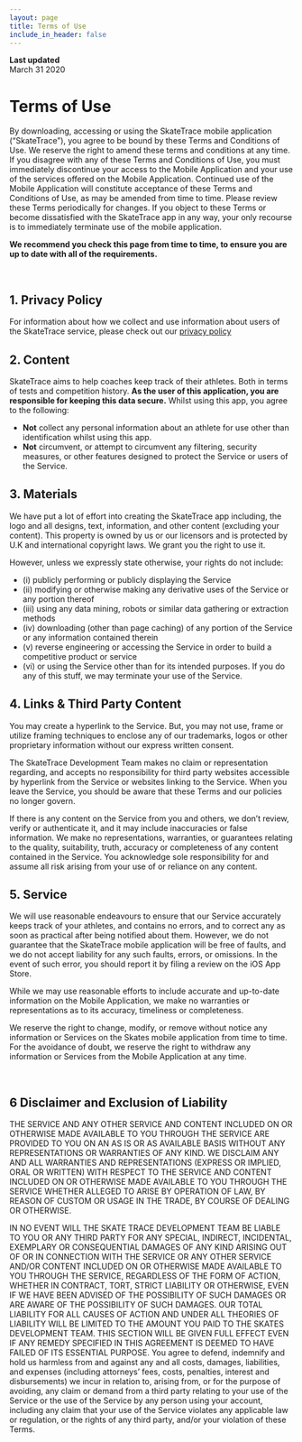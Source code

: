```yaml
---
layout: page
title: Terms of Use
include_in_header: false
---
```


**Last updated**  
March 31 2020

# Terms of Use
By downloading, accessing or using the SkateTrace mobile application (“SkateTrace”), you agree to be bound by these Terms and Conditions of Use. We reserve the right to amend these terms and conditions at any time. If you disagree with any of these Terms and Conditions of Use, you must immediately discontinue your access to the Mobile Application and your use of the services offered on the Mobile Application. Continued use of the Mobile Application will constitute acceptance of these Terms and Conditions of Use, as may be amended from time to time. Please review these Terms periodically for changes. If you object to these Terms or become dissatisfied with the SkateTrace app in any way, your only recourse is to immediately terminate use of the mobile application.

**We recommend you check this page from time to time, to ensure you are up to date with all of the requirements.** 

<br>

## 1. Privacy Policy
For information about how we collect and use information about users of the SkateTrace service, please check out our [privacy policy](https://www.skatetrace.github.io/landing/privacypolicy)

## 2. Content
SkateTrace aims to help coaches keep track of their athletes. Both in terms of tests and competition history. **As the user of this application, you are responsible for keeping this data secure.**
Whilst using this app, you agree to the following:
- **Not** collect any personal information about an athlete for use other than identification whilst using this app.
- **Not** circumvent, or attempt to circumvent any filtering, security measures, or other features designed to protect the Service or users of the Service.

## 3. Materials
We have put a lot of effort into creating the SkateTrace app including, the logo and all designs, text, information, and other content (excluding your content). This property is owned by us or our licensors and is protected by U.K and international copyright laws. We grant you the right to use it.

However, unless we expressly state otherwise, your rights do not include: 
- (i) publicly performing or publicly displaying the Service
- (ii) modifying or otherwise making any derivative uses of the Service or any portion thereof
- (iii) using any data mining, robots or similar data gathering or extraction methods
- (iv) downloading (other than page caching) of any portion of the Service or any information contained therein
- (v) reverse engineering or accessing the Service in order to build a competitive product or service
- (vi) or using the Service other than for its intended purposes. If you do any of this stuff, we may terminate your use of the Service.

## 4. Links & Third Party Content
You may create a hyperlink to the Service. But, you may not use, frame or utilize framing techniques to enclose any of our trademarks, logos or other proprietary information without our express written consent.

The SkateTrace Development Team makes no claim or representation regarding, and accepts no responsibility for third party websites accessible by hyperlink from the Service or websites linking to the Service. When you leave the Service, you should be aware that these Terms and our policies no longer govern.

If there is any content on the Service from you and others, we don’t review, verify or authenticate it, and it may include inaccuracies or false information. We make no representations, warranties, or guarantees relating to the quality, suitability, truth, accuracy or completeness of any content contained in the Service. You acknowledge sole responsibility for and assume all risk arising from your use of or reliance on any content.

## 5. Service
We will use reasonable endeavours to ensure that our Service accurately keeps track of your athletes, and contains no errors, and to correct any as soon as practical after being notified about them. However, we do not guarantee that the SkateTrace mobile application will be free of faults, and we do not accept liability for any such faults, errors, or omissions. In the event of such error, you should report it by filing a review on the iOS App Store.

While we may use reasonable efforts to include accurate and up-to-date information on the Mobile Application, we make no warranties or representations as to its accuracy, timeliness or completeness.

We reserve the right to change, modify, or remove without notice any information or Services on the Skates mobile application from time to time. For the avoidance of doubt, we reserve the right to withdraw any information or Services from the Mobile Application at any time.

<br>

## 6 Disclaimer and Exclusion of Liability
THE SERVICE AND ANY OTHER SERVICE AND CONTENT INCLUDED ON OR OTHERWISE MADE AVAILABLE TO YOU THROUGH THE SERVICE ARE PROVIDED TO YOU ON AN AS IS OR AS AVAILABLE BASIS WITHOUT ANY REPRESENTATIONS OR WARRANTIES OF ANY KIND. WE DISCLAIM ANY AND ALL WARRANTIES AND REPRESENTATIONS (EXPRESS OR IMPLIED, ORAL OR WRITTEN) WITH RESPECT TO THE SERVICE AND CONTENT INCLUDED ON OR OTHERWISE MADE AVAILABLE TO YOU THROUGH THE SERVICE WHETHER ALLEGED TO ARISE BY OPERATION OF LAW, BY REASON OF CUSTOM OR USAGE IN THE TRADE, BY COURSE OF DEALING OR OTHERWISE.

IN NO EVENT WILL THE SKATE TRACE DEVELOPMENT TEAM BE LIABLE TO YOU OR ANY THIRD PARTY FOR ANY SPECIAL, INDIRECT, INCIDENTAL, EXEMPLARY OR CONSEQUENTIAL DAMAGES OF ANY KIND ARISING OUT OF OR IN CONNECTION WITH THE SERVICE OR ANY OTHER SERVICE AND/OR CONTENT INCLUDED ON OR OTHERWISE MADE AVAILABLE TO YOU THROUGH THE SERVICE, REGARDLESS OF THE FORM OF ACTION, WHETHER IN CONTRACT, TORT, STRICT LIABILITY OR OTHERWISE, EVEN IF WE HAVE BEEN ADVISED OF THE POSSIBILITY OF SUCH DAMAGES OR ARE AWARE OF THE POSSIBILITY OF SUCH DAMAGES. OUR TOTAL LIABILITY FOR ALL CAUSES OF ACTION AND UNDER ALL THEORIES OF LIABILITY WILL BE LIMITED TO THE AMOUNT YOU PAID TO THE SKATES DEVELOPMENT TEAM. THIS SECTION WILL BE GIVEN FULL EFFECT EVEN IF ANY REMEDY SPECIFIED IN THIS AGREEMENT IS DEEMED TO HAVE FAILED OF ITS ESSENTIAL PURPOSE.
You agree to defend, indemnify and hold us harmless from and against any and all costs, damages, liabilities, and expenses (including attorneys’ fees, costs, penalties, interest and disbursements) we incur in relation to, arising from, or for the purpose of avoiding, any claim or demand from a third party relating to your use of the Service or the use of the Service by any person using your account, including any claim that your use of the Service violates any applicable law or regulation, or the rights of any third party, and/or your violation of these Terms.

<br>

